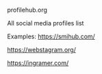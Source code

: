 profilehub.org

All social media profiles list

Examples:
https://smihub.com/

https://webstagram.org/

https://ingramer.com/
